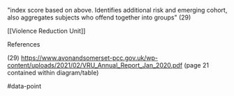 "index score based on above.  Identifies additional risk and emerging cohort, also aggregates subjects who offend together into groups"  (29)

[[Violence Reduction Unit]]

References

(29) https://www.avonandsomerset-pcc.gov.uk/wp-content/uploads/2021/02/VRU_Annual_Report_Jan_2020.pdf (page 21 contained within diagram/table)

#data-point